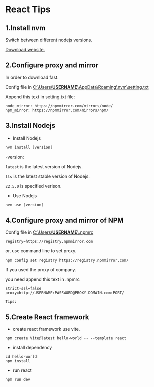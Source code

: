 # React Tips

## 1.Install nvm
Switch between different nodejs versions.

[Download website.](https://github.com/coreybutler/nvm-windows/releases/)

## 2.Configure proxy and mirror

In order to download fast.

Config file in <u>C:\Users\\**USERNAME**\AppData\Roaming\nvm\setting.txt</u>

Append this text in setting.txt file:

```
node_mirror: https://npmmirror.com/mirrors/node/
npm_mirror: https://npmmirror.com/mirrors/npm/
```

## 3.Install Nodejs

* Install Nodejs

```powershell
nvm install [version]
```
-version:

`latest` is the latest version of Nodejs.

`lts` is the latest stable version of Nodejs.

`22.5.0` is specified verison.

* Use Nodejs

```powershell
nvm use [version]
```

## 4.Configure proxy and mirror of NPM

Config file in <u>C:\Users\\**USERNAME**\\.npmrc</u>

```
registry=https://registry.npmmirror.com
```

or, use command line to set proxy.

```
npm config set registry https://registry.npmmirror.com/
```

If you used the proxy of company.

you need append this text in .npmrc

```
strict-ssl=false
proxy=http://USERNAME:PASSWORD@PROXY-DOMAIN.com:PORT/
```
`Tips:`

## 5.Create React framework

* create react framework use vite.

```
npm create Vite@latest hello-world -- --template react
```

* install dependency

```
cd hello-world
npm install
```

* run react

```
npm run dev
```


